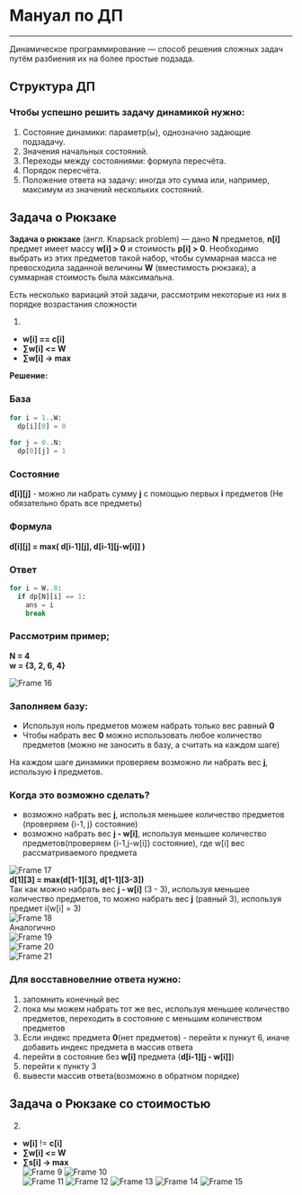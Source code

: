 # Мануал по ДП
---
Динамическое программирование  — способ решения сложных задач путём разбиения их на более простые подзада.  
  
## Структура ДП  
  
### Чтобы успешно решить задачу динамикой нужно:
1) Состояние динамики: параметр(ы), однозначно задающие подзадачу.
2) Значения начальных состояний.
3) Переходы между состояниями: формула пересчёта.
4) Порядок пересчёта.
5) Положение ответа на задачу: иногда это сумма или, например, максимум из значений нескольких состояний.


## Задача о Рюкзаке


**Задача о рюкзаке** (англ. Knapsack problem) — дано **N** предметов, **n[i]** предмет имеет массу **w[i] > 0** и стоимость **p[i] > 0**. Необходимо выбрать из этих предметов такой набор, чтобы суммарная масса не превосходила заданной величины **W** (вместимость рюкзака), а суммарная стоимость была максимальна.

Есть несколько вариаций этой задачи, рассмотрим некоторые из них в порядке возрастания сложности  

1)
- **w[i] == c[i]**  
- **∑w[i] <= W**  
- **∑w[i] → max**  

**Решение:**  
  
### База
```python
for i = 1..W:
  dp[i][0] = 0
  
for j = 0..N:
  dp[0][j] = 1
```
### Состояние
**d[i][j]** - можно ли набрать сумму **j** с помощью первых **i** предметов (Не обязательно брать все предметы) 

### Формула
**d[i][j] = max( d[i-1][j], d[i-1][j-w[i]] )**

### Ответ
```python
for i = W..0:
  if dp[N][i] == 1:
    ans = i
    break
```

### Рассмотрим пример;
**N = 4**  
**w = {3, 2, 6, 4}**  

![Frame 16](https://user-images.githubusercontent.com/35433764/114986024-281ce080-9e9c-11eb-9058-07ca9cac690c.png)  

### Заполняем базу:
- Используя ноль предметов можем набрать только вес равный **0**
- Чтобы набрать вес **0** можно использовать любое количество предметов (можно не заносить в базу, а считать на каждом шаге)
  
На каждом шаге динамики проверяем возможно ли набрать вес **j**, использую **i** предметов.  
### Когда это возможно сделать?  
- возможно набрать вес **j**, использя меньшее количество предметов (проверяем {i-1, j} состояние)  
- возможно набрать вес **j - w[i]**, используя меньшее количество предметов(проверяем {i-1,j-w[i]} состояние), где w[i] вес рассматриваемого предмета  

![Frame 17](https://user-images.githubusercontent.com/35433764/114986023-27844a00-9e9c-11eb-9c4b-798c18c5a815.png)  
**d[1][3] = max(d[1-1][3], d[1-1][3-3])**  
Так как можно набрать вес **j - w[i]** (3 - 3), используя меньшее количество предметов, то можно набрать вес **j** (равный 3), используя предмет i(w[i] = 3)  
![Frame 18](https://user-images.githubusercontent.com/35433764/114986022-27844a00-9e9c-11eb-912f-ea8e78ca861b.png)  
Аналогично  
![Frame 19](https://user-images.githubusercontent.com/49977820/114995364-67e8c580-9ea6-11eb-95c0-0d54836f249b.png)  
![Frame 20](https://user-images.githubusercontent.com/49977820/114995302-5acbd680-9ea6-11eb-8e3a-39bcf7b8ce9c.png)  
![Frame 21](https://user-images.githubusercontent.com/35433764/114986016-25ba8680-9e9c-11eb-8718-54eb8f0d45e2.png)  
### Для восставновелние ответа нужно:
1. запомнить конечный вес
2. пока мы можем набрать тот же вес, используя меньшее количество предметов, переходить в состояние с меньшим количеством предметов
3. Если индекс предмета **0**(нет предметов) - перейти к пункут 6, иначе добавить индекс предмета в массив ответа
4. перейти в состояние без **w[i]** предмета (**d[i-1][j - w[i]]**)
5. перейти к пункту 3
6. вывести массив ответа(возможно в обратном порядке)



## Задача о Рюкзаке со стоимостью

2.  
- **w[i]** != **c[i]**  
- **∑w[i] <= W**  
- **∑s[i] → max**  
![Frame 9](https://user-images.githubusercontent.com/35433764/114986394-9cf01a80-9e9c-11eb-8710-a75e970b0b26.png)
![Frame 10](https://user-images.githubusercontent.com/35433764/114986392-9cf01a80-9e9c-11eb-988b-6528608bc1ef.png)  
![Frame 11](https://user-images.githubusercontent.com/35433764/114986390-9c578400-9e9c-11eb-85aa-83799bdf39e8.png)
![Frame 12](https://user-images.githubusercontent.com/35433764/114986388-9c578400-9e9c-11eb-8909-c62e3d2b97ed.png)
![Frame 13](https://user-images.githubusercontent.com/35433764/114986386-9bbeed80-9e9c-11eb-898c-6e9b08b23fa0.png)
![Frame 14](https://user-images.githubusercontent.com/35433764/114986382-9b265700-9e9c-11eb-8c17-a89c11dfffae.png)
![Frame 15](https://user-images.githubusercontent.com/35433764/114986381-9a8dc080-9e9c-11eb-8af5-ac275c5061bc.png)
